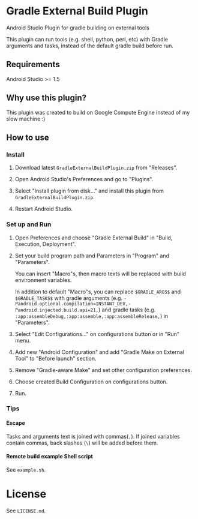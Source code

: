 # Gradle External Build Plugin

Android Studio Plugin for gradle building on external tools

This plugin can run tools (e.g. shell, python, perl, etc) with Gradle arguments and tasks, instead of the default gradle build before run.

## Requirements

Android Studio >= 1.5

## Why use this plugin?

This plugin was created to build on Google Compute Engine instead of my slow machine :)

## How to use

### Install

1. Download latest `GradleExternalBuildPlugin.zip` from "Releases".

2. Open Android Studio's Preferences and go to "Plugins".

3. Select "Install plugin from disk..." and install this plugin from `GradleExternalBuildPlugin.zip`.

4. Restart Android Studio.

### Set up and Run

1. Open Preferences and choose "Gradle External Build" in "Build, Execution, Deployment".

2. Set your build program path and Parameters in "Program" and "Parameters".

    You can insert "Macro"s, then macro texts will be replaced with build environment variables.

    In addition to default "Macro"s, you can replace `$GRADLE_ARGS$` and `$GRADLE_TASKS$` with gradle arguments (e.g. `-Pandroid.optional.compilation=INSTANT_DEV,-Pandroid.injected.build.api=21,`) and gradle tasks (e.g. `:app:assembleDebug,:app:assemble,:app:assembleRelease,`) in "Parameters".

3. Select "Edit Configurations..." on configurations button or in "Run" menu.

4. Add new "Android Configuration" and add "Gradle Make on External Tool" to "Before launch" section.

5. Remove "Gradle-aware Make" and set other configuration preferences.

6. Choose created Build Configuration on configurations button.

7. Run.

### Tips

#### Escape

Tasks and arguments text is joined with commas(`,`). If joined variables contain commas, back slashes (`\`) will be added before them.

#### Remote build example Shell script

See `example.sh`.

# License

See `LICENSE.md`.

